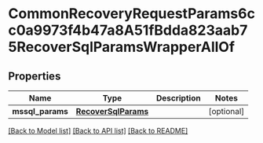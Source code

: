 # CommonRecoveryRequestParams6cc0a9973f4b47a8A51fBdda823aab75RecoverSqlParamsWrapperAllOf


## Properties
Name | Type | Description | Notes
------------ | ------------- | ------------- | -------------
**mssql_params** | [**RecoverSqlParams**](RecoverSqlParams.md) |  | [optional] 

[[Back to Model list]](../README.md#documentation-for-models) [[Back to API list]](../README.md#documentation-for-api-endpoints) [[Back to README]](../README.md)



